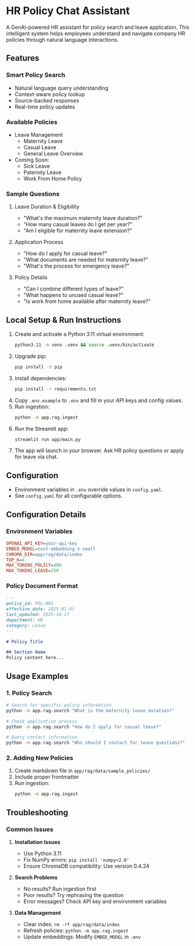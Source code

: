 # HR Policy Chat Assistant

A GenAI-powered HR assistant for policy search and leave application. This intelligent system helps employees understand and navigate company HR policies through natural language interactions.

## Features

### Smart Policy Search
- Natural language query understanding
- Context-aware policy lookup
- Source-backed responses
- Real-time policy updates

### Available Policies
- Leave Management
  - Maternity Leave
  - Casual Leave
  - General Leave Overview
- Coming Soon:
  - Sick Leave
  - Paternity Leave
  - Work From Home Policy

### Sample Questions
1. Leave Duration & Eligibility
   - "What's the maximum maternity leave duration?"
   - "How many casual leaves do I get per year?"
   - "Am I eligible for maternity leave extension?"

2. Application Process
   - "How do I apply for casual leave?"
   - "What documents are needed for maternity leave?"
   - "What's the process for emergency leave?"

3. Policy Details
   - "Can I combine different types of leave?"
   - "What happens to unused casual leave?"
   - "Is work from home available after maternity leave?"

## Local Setup & Run Instructions

1. Create and activate a Python 3.11 virtual environment:
   ```sh
   python3.11 -m venv .venv && source .venv/bin/activate
   ```
2. Upgrade pip:
   ```sh
   pip install -U pip
   ```
3. Install dependencies:
   ```sh
   pip install -r requirements.txt
   ```
4. Copy `.env.example` to `.env` and fill in your API keys and config values.
5. Run ingestion:
   ```sh
   python -m app.rag.ingest
   ```
6. Run the Streamlit app:
   ```sh
   streamlit run app/main.py
   ```
7. The app will launch in your browser. Ask HR policy questions or apply for leave via chat.

## Configuration
- Environment variables in `.env` override values in `config.yaml`.
- See `config.yaml` for all configurable options.

## Configuration Details

### Environment Variables
```ini
OPENAI_API_KEY=your-api-key
EMBED_MODEL=text-embedding-3-small
CHROMA_DIR=app/rag/data/index
TOP_K=4
MAX_TOKENS_POLICY=400
MAX_TOKENS_LEAVE=250
```

### Policy Document Format
```markdown
---
policy_id: POL-001
effective_date: 2025-01-01
last_updated: 2025-10-27
department: HR
category: Leave
---

# Policy Title

## Section Name
Policy content here...
```

## Usage Examples

### 1. Policy Search
```bash
# Search for specific policy information
python -m app.rag.search "What is the maternity leave duration?"

# Check application process
python -m app.rag.search "How do I apply for casual leave?"

# Query contact information
python -m app.rag.search "Who should I contact for leave questions?"
```

### 2. Adding New Policies
1. Create markdown file in `app/rag/data/sample_policies/`
2. Include proper frontmatter
3. Run ingestion:
   ```bash
   python -m app.rag.ingest
   ```

## Troubleshooting

### Common Issues
1. **Installation Issues**
   - Use Python 3.11
   - Fix NumPy errors: `pip install 'numpy<2.0'`
   - Ensure ChromaDB compatibility: Use version 0.4.24

2. **Search Problems**
   - No results? Run ingestion first
   - Poor results? Try rephrasing the question
   - Error messages? Check API key and environment variables

3. **Data Management**
   - Clear index: `rm -rf app/rag/data/index`
   - Refresh policies: `python -m app.rag.ingest`
   - Update embeddings: Modify `EMBED_MODEL` in `.env`
